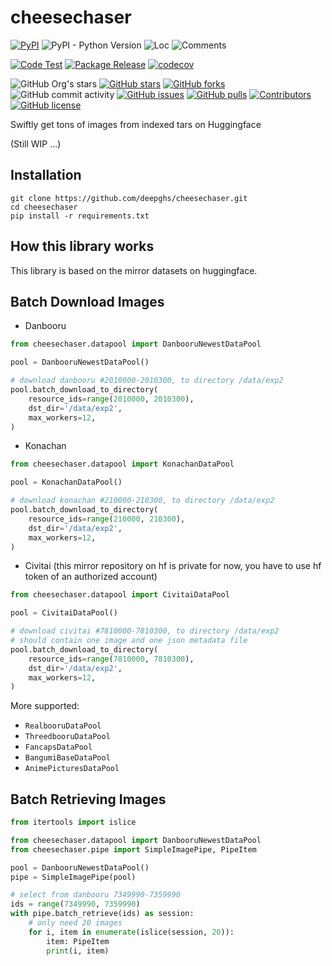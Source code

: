 # cheesechaser

[![PyPI](https://img.shields.io/pypi/v/cheesechaser)](https://pypi.org/project/cheesechaser/)
![PyPI - Python Version](https://img.shields.io/pypi/pyversions/cheesechaser)
![Loc](https://img.shields.io/endpoint?url=https://gist.githubusercontent.com/narugo1992/eedf334ff9d7ff02e7ec9535e43a1faa/raw/loc.json)
![Comments](https://img.shields.io/endpoint?url=https://gist.githubusercontent.com/narugo1992/eedf334ff9d7ff02e7ec9535e43a1faa/raw/comments.json)

[![Code Test](https://github.com/deepghs/cheesechaser/workflows/Code%20Test/badge.svg)](https://github.com/deepghs/cheesechaser/actions?query=workflow%3A%22Code+Test%22)
[![Package Release](https://github.com/deepghs/cheesechaser/workflows/Package%20Release/badge.svg)](https://github.com/deepghs/cheesechaser/actions?query=workflow%3A%22Package+Release%22)
[![codecov](https://codecov.io/gh/deepghs/cheesechaser/branch/main/graph/badge.svg?token=XJVDP4EFAT)](https://codecov.io/gh/deepghs/cheesechaser)

![GitHub Org's stars](https://img.shields.io/github/stars/deepghs)
[![GitHub stars](https://img.shields.io/github/stars/deepghs/cheesechaser)](https://github.com/deepghs/cheesechaser/stargazers)
[![GitHub forks](https://img.shields.io/github/forks/deepghs/cheesechaser)](https://github.com/deepghs/cheesechaser/network)
![GitHub commit activity](https://img.shields.io/github/commit-activity/m/deepghs/cheesechaser)
[![GitHub issues](https://img.shields.io/github/issues/deepghs/cheesechaser)](https://github.com/deepghs/cheesechaser/issues)
[![GitHub pulls](https://img.shields.io/github/issues-pr/deepghs/cheesechaser)](https://github.com/deepghs/cheesechaser/pulls)
[![Contributors](https://img.shields.io/github/contributors/deepghs/cheesechaser)](https://github.com/deepghs/cheesechaser/graphs/contributors)
[![GitHub license](https://img.shields.io/github/license/deepghs/cheesechaser)](https://github.com/deepghs/cheesechaser/blob/master/LICENSE)

Swiftly get tons of images from indexed tars on Huggingface

(Still WIP ...)

## Installation

```shell
git clone https://github.com/deepghs/cheesechaser.git
cd cheesechaser
pip install -r requirements.txt
```

## How this library works

This library is based on the mirror datasets on huggingface.

## Batch Download Images

* Danbooru

```python
from cheesechaser.datapool import DanbooruNewestDataPool

pool = DanbooruNewestDataPool()

# download danbooru #2010000-2010300, to directory /data/exp2
pool.batch_download_to_directory(
    resource_ids=range(2010000, 2010300),
    dst_dir='/data/exp2',
    max_workers=12,
)
```

* Konachan

```python
from cheesechaser.datapool import KonachanDataPool

pool = KonachanDataPool()

# download konachan #210000-210300, to directory /data/exp2
pool.batch_download_to_directory(
    resource_ids=range(210000, 210300),
    dst_dir='/data/exp2',
    max_workers=12,
)
```

* Civitai (this mirror repository on hf is private for now, you have to use hf token of an authorized account)

```python
from cheesechaser.datapool import CivitaiDataPool

pool = CivitaiDataPool()

# download civitai #7810000-7810300, to directory /data/exp2
# should contain one image and one json metadata file
pool.batch_download_to_directory(
    resource_ids=range(7810000, 7810300),
    dst_dir='/data/exp2',
    max_workers=12,
)
```

More supported:

* `RealbooruDataPool`
* `ThreedbooruDataPool`
* `FancapsDataPool`
* `BangumiBaseDataPool`
* `AnimePicturesDataPool`

## Batch Retrieving Images

```python
from itertools import islice

from cheesechaser.datapool import DanbooruNewestDataPool
from cheesechaser.pipe import SimpleImagePipe, PipeItem

pool = DanbooruNewestDataPool()
pipe = SimpleImagePipe(pool)

# select from danbooru 7349990-7359990
ids = range(7349990, 7359990)
with pipe.batch_retrieve(ids) as session:
    # only need 20 images
    for i, item in enumerate(islice(session, 20)):
        item: PipeItem
        print(i, item)

```
